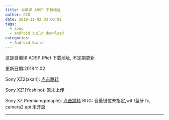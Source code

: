 ```yaml
---
title: 自编译 AOSP 下载地址
author: OCD
date: 2018-11-02 03:00:01
tags:
  - sony
  - android build download
categories:
  - Android Build
---
```

这是自编译 AOSP (Pie) 下载地址, 不定期更新

<!-- more -->

更新日期:2018.11.02

Sony XZ2(akari): [点击跳转](https://drive.google.com/open?id=1ASnigMBNDodnAYGPaNbiiyQ4e74asQWt)

Sony XZ1(Yoshino): [暂未上传]()

Sony XZ Premiumg(maple): [点击跳转](https://drive.google.com/open?id=1bQQNSfjUfOEgWg6XEXtR7Mkb_Sxzxmer)
BUG: 音量键位未指定,wifi/蓝牙 fc, camera2 api 未开启

***